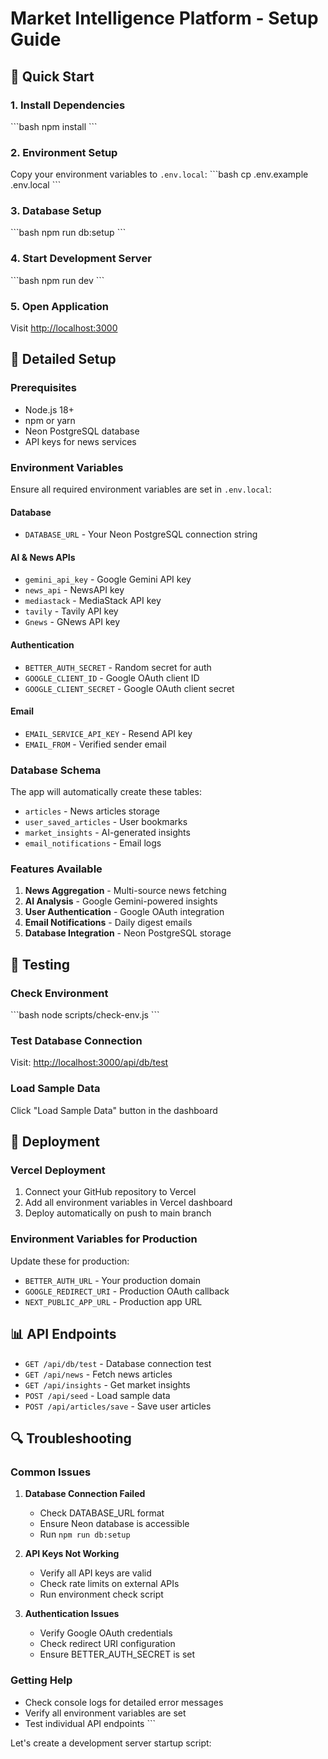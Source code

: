 # Market Intelligence Platform - Setup Guide

## 🚀 Quick Start

### 1. Install Dependencies
\`\`\`bash
npm install
\`\`\`

### 2. Environment Setup
Copy your environment variables to `.env.local`:
\`\`\`bash
cp .env.example .env.local
\`\`\`

### 3. Database Setup
\`\`\`bash
npm run db:setup
\`\`\`

### 4. Start Development Server
\`\`\`bash
npm run dev
\`\`\`

### 5. Open Application
Visit [http://localhost:3000](http://localhost:3000)

## 🔧 Detailed Setup

### Prerequisites
- Node.js 18+ 
- npm or yarn
- Neon PostgreSQL database
- API keys for news services

### Environment Variables
Ensure all required environment variables are set in `.env.local`:

#### Database
- `DATABASE_URL` - Your Neon PostgreSQL connection string

#### AI & News APIs
- `gemini_api_key` - Google Gemini API key
- `news_api` - NewsAPI key
- `mediastack` - MediaStack API key  
- `tavily` - Tavily API key
- `Gnews` - GNews API key

#### Authentication
- `BETTER_AUTH_SECRET` - Random secret for auth
- `GOOGLE_CLIENT_ID` - Google OAuth client ID
- `GOOGLE_CLIENT_SECRET` - Google OAuth client secret

#### Email
- `EMAIL_SERVICE_API_KEY` - Resend API key
- `EMAIL_FROM` - Verified sender email

### Database Schema
The app will automatically create these tables:
- `articles` - News articles storage
- `user_saved_articles` - User bookmarks
- `market_insights` - AI-generated insights
- `email_notifications` - Email logs

### Features Available
1. **News Aggregation** - Multi-source news fetching
2. **AI Analysis** - Google Gemini-powered insights
3. **User Authentication** - Google OAuth integration
4. **Email Notifications** - Daily digest emails
5. **Database Integration** - Neon PostgreSQL storage

## 🧪 Testing

### Check Environment
\`\`\`bash
node scripts/check-env.js
\`\`\`

### Test Database Connection
Visit: [http://localhost:3000/api/db/test](http://localhost:3000/api/db/test)

### Load Sample Data
Click "Load Sample Data" button in the dashboard

## 🚀 Deployment

### Vercel Deployment
1. Connect your GitHub repository to Vercel
2. Add all environment variables in Vercel dashboard
3. Deploy automatically on push to main branch

### Environment Variables for Production
Update these for production:
- `BETTER_AUTH_URL` - Your production domain
- `GOOGLE_REDIRECT_URI` - Production OAuth callback
- `NEXT_PUBLIC_APP_URL` - Production app URL

## 📊 API Endpoints

- `GET /api/db/test` - Database connection test
- `GET /api/news` - Fetch news articles
- `GET /api/insights` - Get market insights
- `POST /api/seed` - Load sample data
- `POST /api/articles/save` - Save user articles

## 🔍 Troubleshooting

### Common Issues

1. **Database Connection Failed**
   - Check DATABASE_URL format
   - Ensure Neon database is accessible
   - Run `npm run db:setup`

2. **API Keys Not Working**
   - Verify all API keys are valid
   - Check rate limits on external APIs
   - Run environment check script

3. **Authentication Issues**
   - Verify Google OAuth credentials
   - Check redirect URI configuration
   - Ensure BETTER_AUTH_SECRET is set

### Getting Help
- Check console logs for detailed error messages
- Verify all environment variables are set
- Test individual API endpoints
\`\`\`

Let's create a development server startup script:
